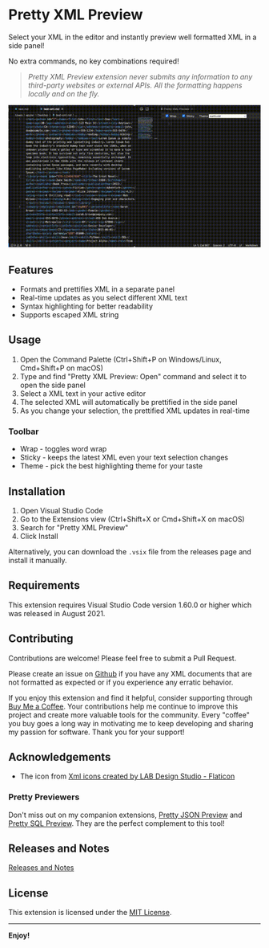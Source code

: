 # Pretty XML Preview

Select your XML in the editor and instantly preview well formatted XML in a side panel!

No extra commands, no key combinations required!

> *Pretty XML Preview extension never submits any information to any third-party websites or external APIs. All the formatting happens locally and on the fly.*

![Pretty XML Preview Basic Features](resources/prettyXmlPreview1.gif)

## Features

- Formats and prettifies XML in a separate panel
- Real-time updates as you select different XML text
- Syntax highlighting for better readability
- Supports escaped XML string

## Usage

1. Open the Command Palette (Ctrl+Shift+P on Windows/Linux, Cmd+Shift+P on macOS)
2. Type and find "Pretty XML Preview: Open" command and select it to open the side panel
3. Select a XML text in your active editor
4. The selected XML will automatically be prettified in the side panel
5. As you change your selection, the prettified XML updates in real-time

### Toolbar

- Wrap - toggles word wrap
- Sticky - keeps the latest XML even your text selection changes
- Theme - pick the best highlighting theme for your taste

## Installation

1. Open Visual Studio Code
2. Go to the Extensions view (Ctrl+Shift+X or Cmd+Shift+X on macOS)
3. Search for "Pretty XML Preview"
4. Click Install

Alternatively, you can download the `.vsix` file from the releases page and install it manually.

## Requirements

This extension requires Visual Studio Code version 1.60.0 or higher which was released in August 2021.

## Contributing

Contributions are welcome! Please feel free to submit a Pull Request.

Please create an issue on [Github](https://github.com/appler1009/vscode-xml-prettify/issues) if you have any XML documents that are not formatted as expected or if you experience any erratic behavior.

If you enjoy this extension and find it helpful, consider supporting through [Buy Me a Coffee](https://buymeacoffee.com/applerk). Your contributions help me continue to improve this project and create more valuable tools for the community. Every "coffee" you buy goes a long way in motivating me to keep developing and sharing my passion for software. Thank you for your support!

## Acknowledgements

- The icon from [Xml icons created by LAB Design Studio - Flaticon](https://www.flaticon.com/free-icons/xml)

### Pretty Previewers

Don't miss out on my companion extensions, [Pretty JSON Preview](https://marketplace.visualstudio.com/items?itemName=appler.pretty-json-preview) and [Pretty SQL Preview](https://marketplace.visualstudio.com/items?itemName=appler.pretty-sql-preview). They are the perfect complement to this tool!

## Releases and Notes

[Releases and Notes](https://github.com/appler1009/vscode-xml-prettify/releases)

## License

This extension is licensed under the [MIT License](LICENSE).

---

**Enjoy!**